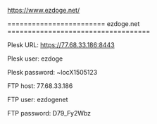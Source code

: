 https://www.ezdoge.net/


======================== ezdoge.net ===================================

Plesk URL: https://77.68.33.186:8443

Plesk user: ezdoge

Plesk password: ~locX1505123

FTP host: 77.68.33.186

FTP user: ezdogenet

FTP password: D79_Fy2Wbz
